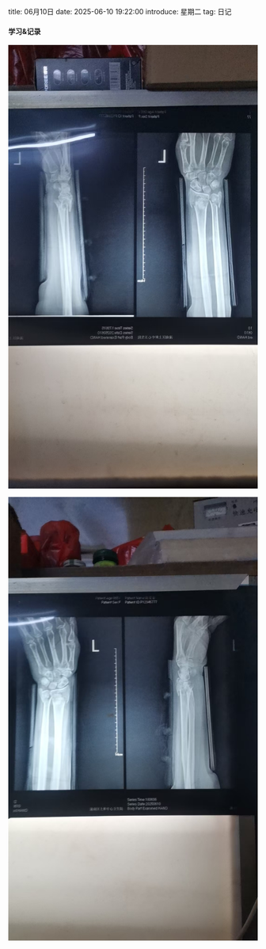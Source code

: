 title: 06月10日
date: 2025-06-10 19:22:00
introduce: 星期二
tag: 日记

#### 学习&记录
![1](/static/img/2025/06/10/1.jpg)

![2](/static/img/2025/06/10/2.jpg)

